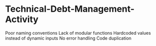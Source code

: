 # Technical-Debt-Management-Activity

Poor naming conventions
Lack of modular functions
Hardcoded values instead of dynamic inputs
No error handling
Code duplication